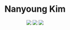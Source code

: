 
<div align="center">
  
  <h1>Nanyoung Kim</h1>
  <img src="https://img.shields.io/badge/NestJS-E0234E?style=for-the-badge&logo=NestJS&logoColor=black"/>
  <img src="https://img.shields.io/badge/NuxtJS-010101?style=for-the-badge&logo=Nuxt.js&logoColor=white"/>
  <img src="https://img.shields.io/badge/Python-000080?style=for-the-badge&logo=Python&logoColor=yellow"/>
</div>
